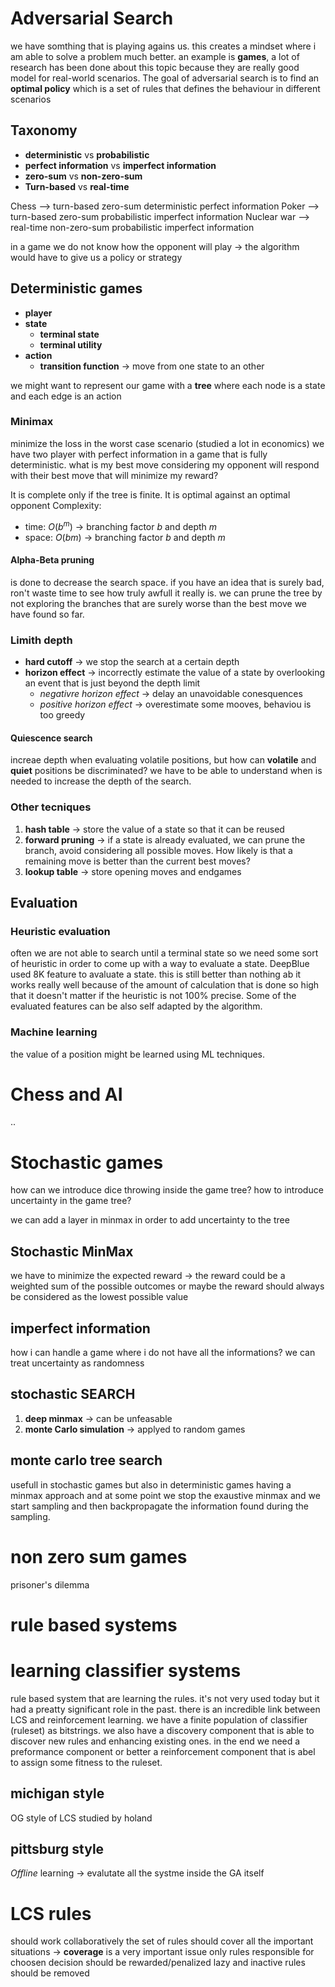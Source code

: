 # Adversarial Search
we have somthing that is playing agains us.
this creates a mindset where i am able to solve a problem much better.
an example is **games**, a lot of research has been done about this topic because they are really good model for real-world scenarios.
The goal of adversarial search is to find an **optimal policy** which is a set of rules that defines the behaviour in different scenarios

## Taxonomy
- **deterministic** vs **probabilistic**
- **perfect information** vs **imperfect information**
- **zero-sum** vs **non-zero-sum**
- **Turn-based** vs **real-time**

Chess --> turn-based zero-sum deterministic perfect information
Poker --> turn-based zero-sum probabilistic imperfect information
Nuclear war --> real-time non-zero-sum probabilistic imperfect information

in a game we do not know how the opponent will play -> the algorithm would have to give us a policy or strategy 

## Deterministic games
- **player**
- **state**
    - **terminal state** 
    - **terminal utility**
- **action**
    - **transition function** -> move from one state to an other

we might want to represent our game with a **tree** where each node is a state and each edge is an action

### Minimax
minimize the loss in the worst case scenario (studied a lot in economics)
we have two player with perfect information in a game that is fully deterministic.
what is my best move considering my opponent will respond with their best move that will minimize my reward?

It is complete only if the tree is finite.
It is optimal against an optimal opponent
Complexity:
- time: $O(b^m)$ -> branching factor $b$ and depth $m$
- space: $O(bm)$ -> branching factor $b$ and depth $m$

#### Alpha-Beta pruning
is done to decrease the search space.
if you have an idea that is surely bad, ron't waste time to see how truly awfull it really is.
we can prune the tree by not exploring the branches that are surely worse than the best move we have found so far.

### Limith depth
- **hard cutoff** -> we stop the search at a certain depth
- **horizon effect** -> incorrectly estimate the value of a state by overlooking an event that is just beyond the depth limit
    - *negativre horizon effect* -> delay an unavoidable conesquences
    - *positive horizon effect* -> overestimate some mooves, behaviou is too greedy
#### Quiescence search
increae depth when evaluating volatile positions, but how can **volatile** and **quiet** positions be discriminated?
we have to be able to understand when is needed to increase the depth of the search.

### Other tecniques
1. **hash table** -> store the value of a state so that it can be reused
2. **forward pruning** -> if a state is already evaluated, we can prune the branch, avoid considering all possible moves. How likely is that a remaining move is better than the current best moves?
3. **lookup table** -> store opening moves and endgames

## Evaluation
### Heuristic evaluation
often we are not able to search until a terminal state so we need some sort of heuristic in order to come up with a way to evaluate a state. DeepBlue used 8K feature to avaluate a state.
this is still better than nothing ab it works really well because of the amount of calculation that is done so high that it doesn't matter if the heuristic is not 100% precise.
Some of the evaluated features can be also self adapted by the algorithm.
### Machine learning
the value of a position might be learned using ML techniques.

# Chess and AI
..

# Stochastic games
how can we introduce dice throwing inside the game tree?
how to introduce uncertainty in the game tree?

we can add a layer in minmax in order to add uncertainty to the tree
## Stochastic MinMax
we have to minimize the expected reward -> the reward could be a weighted sum of the possible outcomes or maybe the reward should always be considered as the lowest possible value

## imperfect information
how i can handle a game where i do not have all the informations?
we can treat uncertainty as randomness

## stochastic SEARCH
1. **deep minmax** -> can be unfeasable
2. **monte Carlo simulation** -> applyed to random games

## monte carlo tree search
usefull in stochastic games but also in deterministic games
having a minmax approach and at some point we stop the exaustive minmax and we start sampling and then backpropagate the information found during the sampling.

# non zero sum games
prisoner's dilemma

# rule based systems

# learning classifier systems
rule based system that are learning the rules. it's not very used today but it had a preatty significant role in the past.
there is an incredible link between LCS and reinforcement learning.
we have a finite population of classifier (ruleset) as bitstrings. we also have a discovery component that is able to discover new rules and enhancing existing ones. in the end we need a preformance component or better a reinforcement component that is abel to assign some fitness to the ruleset.
## michigan style
OG style of LCS studied by holand
## pittsburg style
*Offline* learning -> evalutate all the systme inside the GA itself

# LCS rules
should work collaboratively
the set of rules should cover all the important situations -> **coverage** is a very important issue
only rules responsible for choosen decision should be rewarded/penalized
lazy and inactive rules should be removed
